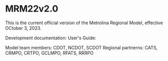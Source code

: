 # MRM22v2.0

This is the current official version of the Metrolina Regional Model, effective OCtober 3, 2023.

Development documentation:
User's Guide:

Model team members: CDOT, NCDOT, SCDOT
Regional partnerns: CATS, CRMPO, CRTPO, GCLMPO, RFATS, RRRPO

